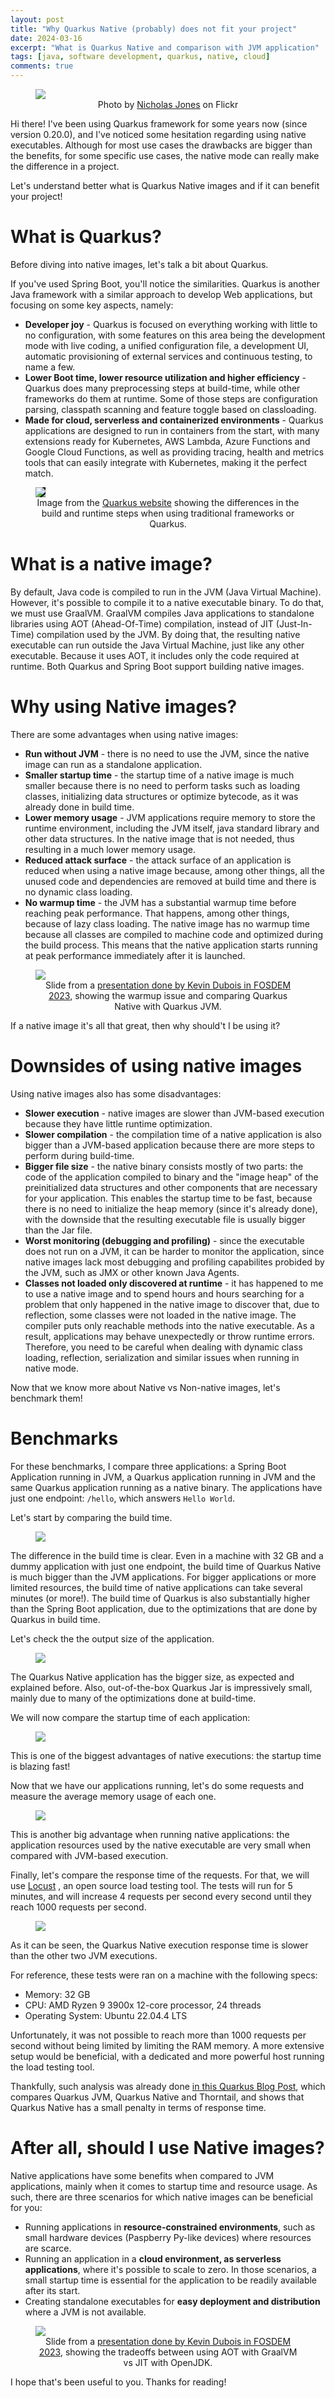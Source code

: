 ```yaml
---
layout: post
title: "Why Quarkus Native (probably) does not fit your project"
date: 2024-03-16
excerpt: "What is Quarkus Native and comparison with JVM application"
tags: [java, software development, quarkus, native, cloud]
comments: true
---
```


<figure>
    <a href="/assets/img/quarkus-native/space.jpg"><img src="/assets/img/quarkus-native/space.jpg"></a>
    <figcaption style="text-align: center">Photo by <a href="https://www.flickr.com/photos/nicholasjones/" target="_blank">Nicholas Jones</a> on Flickr</figcaption>
</figure>

Hi there! I've been using Quarkus framework for some years now (since version 0.20.0), and I've noticed some hesitation regarding using native executables. Although for most use cases the drawbacks are bigger than the benefits, for some specific use cases, the native mode can really make the difference in a project.

Let's understand better what is Quarkus Native images and if it can benefit your project!


# What is Quarkus?

Before diving into native images, let's talk a bit about Quarkus.

If you've used Spring Boot, you'll notice the similarities. Quarkus is another Java framework with a similar approach to develop Web applications, but focusing on some key aspects, namely:
- **Developer joy** - Quarkus is focused on everything working with little to no configuration, with some features on this area being the development mode with live coding, a unified configuration file, a development UI, automatic provisioning of external services and continuous testing, to name a few.
- **Lower Boot time, lower resource utilization and higher efficiency** - Quarkus does many preprocessing steps at build-time, while other frameworks do them at runtime. Some of those steps are configuration parsing, classpath scanning and feature toggle based on classloading.
- **Made for cloud, serverless and containerized environments** - Quarkus applications are designed to run in containers from the start, with many extensions ready for Kubernetes, AWS Lambda, Azure Functions and Google Cloud Functions, as well as providing tracing, health and metrics tools that can easily integrate with Kubernetes, making it the perfect match.

<figure>
    <a href="/assets/img/quarkus-native/build-time-principle.png"><img src="/assets/img/quarkus-native/build-time-principle.png" style="background-color:black;"></a>
    <figcaption style="text-align: center">Image from the <a href="https://quarkus.io/container-first" target="_blank">Quarkus website</a> showing the differences in the build and runtime steps when using traditional frameworks or Quarkus.</figcaption>
</figure>


# What is a native image?

By default, Java code is compiled to run in the JVM (Java Virtual Machine). However, it's possible to compile it to a native executable binary. To do that, we must use GraalVM. GraalVM compiles Java applications to standalone libraries using AOT (Ahead-Of-Time) compilation, instead of JIT (Just-In-Time) compilation used by the JVM. By doing that, the resulting native executable can run outside the Java Virtual Machine, just like any other executable. Because it uses AOT, it includes only the code required at runtime. Both Quarkus and Spring Boot support building native images.

# Why using Native images?

There are some advantages when using native images:
- **Run without JVM** - there is no need to use the JVM, since the native image can run as a standalone application.
- **Smaller startup time** - the startup time of a native image is much smaller because there is no need to perform tasks such as loading classes, initializing data structures or optimize bytecode, as it was already done in build time.
- **Lower memory usage** - JVM applications require memory to store the runtime environment, including the JVM itself, java standard library and other data structures. In the native image that is not needed, thus resulting in a much lower memory usage.
- **Reduced attack surface** - the attack surface of an application is reduced when using a native image because, among other things, all the unused code and dependencies are removed at build time and there is no dynamic class loading.
- **No warmup time** - the JVM has a substantial warmup time before reaching peak performance. That happens, among other things, because of lazy class loading. The native image has no warmup time because all classes are compiled to machine code and optimized during the build process. This means that the native application starts running at peak performance immediately after it is launched.


<figure>
    <a href="/assets/img/quarkus-native/warmup_issue.png"><img src="/assets/img/quarkus-native/warmup_issue.png"></a>
    <figcaption style="text-align: center">Slide from a <a href="https://youtu.be/zTG66zOL_rM?si=XRXpp9ZVm2iIAXL7&t=283" target="_blank">presentation done by Kevin Dubois in FOSDEM 2023</a>, showing the warmup issue and comparing Quarkus Native with Quarkus JVM.</figcaption>
</figure>


If a native image it's all that great, then why should't I be using it?


# Downsides of using native images

Using native images also has some disadvantages:
- **Slower execution** - native images are slower than JVM-based execution because they have little runtime optimization.
- **Slower compilation** - the compilation time of a native application is also bigger than a JVM-based application because there are more steps to perform during build-time.
- **Bigger file size** - the native binary consists mostly of two parts: the code of the application compiled to binary and the "image heap" of the preinitialized data structures and other components that are necessary for your application. This enables the startup time to be fast, because there is no need to initialize the heap memory (since it's already done), with the downside that the resulting executable file is usually bigger than the Jar file.
- **Worst monitoring (debugging and profiling)** - since the executable does not run on a JVM, it can be harder to monitor the application, since native images lack most debugging and profiling capabilites probided by the JVM, such as JMX or other known Java Agents.
- **Classes not loaded only discovered at runtime** - it has happened to me to use a native image and to spend hours and hours searching for a problem that only happened in the native image to discover that, due to reflection, some classes were not loaded in the native image. The compiler puts only reachable methods into the native executable. As a result, applications may behave unexpectedly or throw runtime errors. Therefore, you need to be careful when dealing with dynamic class loading, reflection, serialization and similar issues when running in native mode.


Now that we know more about Native vs Non-native images, let's benchmark them!


# Benchmarks

For these benchmarks, I compare three applications: a Spring Boot Application running in JVM, a Quarkus application running in JVM and the same Quarkus application running as a native binary.
The applications have just one endpoint: `/hello`, which answers `Hello World`.

Let's start by comparing the build time.

<figure>
    <a href="/assets/img/quarkus-native/Build Time.svg"><img src="/assets/img/quarkus-native/Build Time.svg"></a>
</figure>

The difference in the build time is clear. Even in a machine with 32 GB and a dummy application with just one endpoint, the build time of Quarkus Native is much bigger than the JVM applications. For bigger applications or more limited resources, the build time of native applications can take several minutes (or more!). The build time of Quarkus is also substantially higher than the Spring Boot application, due to the optimizations that are done by Quarkus in build time.

Let's check the the output size of the application.
<figure>
    <a href="/assets/img/quarkus-native/Application Size.svg"><img src="/assets/img/quarkus-native/Application Size.svg"></a>
</figure>

The Quarkus Native application has the bigger size, as expected and explained before. Also, out-of-the-box Quarkus Jar is impressively small, mainly due to many of the optimizations done at build-time.

We will now compare the startup time of each application:
<figure>
    <a href="/assets/img/quarkus-native/Startup Time.svg"><img src="/assets/img/quarkus-native/Startup Time.svg"></a>
</figure>

This is one of the biggest advantages of native executions: the startup time is blazing fast!

Now that we have our applications running, let's do some requests and measure the average memory usage of each one.
<figure>
    <a href="/assets/img/quarkus-native/Memory Usage.svg"><img src="/assets/img/quarkus-native/Memory Usage.svg"></a>
</figure>

This is another big advantage when running native applications: the application resources used by the native executable are very small when compared with JVM-based execution.

Finally, let's compare the response time of the requests. For that, we will use <a href="https://locust.io/" target="_blank">Locust</a> , an open source load testing tool. The tests will run for 5 minutes, and will increase 4 requests per second every second until they reach 1000 requests per second.
<figure>
    <a href="/assets/img/quarkus-native/Average Response Time.svg"><img src="/assets/img/quarkus-native/Average Response Time.svg"></a>
</figure>

As it can be seen, the Quarkus Native execution response time is slower than the other two JVM executions.

For reference, these tests were ran on a machine with the following specs:
- Memory: 32 GB
- CPU: AMD Ryzen 9 3900x 12-core processor, 24 threads
- Operating System: Ubuntu 22.04.4 LTS

Unfortunately, it was not possible to reach more than 1000 requests per second without being limited by limiting the RAM memory. A more extensive setup would be beneficial, with a dedicated and more powerful host running the load testing tool.

Thankfully, such analysis was already done <a href="https://quarkus.io/blog/runtime-performance/" target="_blank">in this Quarkus Blog Post</a>, which compares Quarkus JVM, Quarkus Native and Thorntail, and shows that Quarkus Native has a small penalty in terms of response time.


# After all, should I use Native images?

Native applications have some benefits when compared to JVM applications, mainly when it comes to startup time and resource usage. As such, there are three scenarios for which native images can be beneficial for you:
- Running applications in **resource-constrained environments**, such as small hardware devices (Paspberry Py-like devices) where resources are scarce.
- Running an application in a **cloud environment, as serverless applications**, where it's possible to scale to zero. In those scenarios, a small startup time is essential for the application to be readily available after its start.
- Creating standalone executables for **easy deployment and distribution** where a JVM is not available.

<figure>
    <a href="/assets/img/quarkus-native/AOTvsNative.png"><img src="/assets/img/quarkus-native/AOTvsNative.png"></a>
    <figcaption style="text-align: center">Slide from a <a href="https://youtu.be/zTG66zOL_rM?si=Ey3Za-Tk6xuugCBS&t=1069" target="_blank">presentation done by Kevin Dubois in FOSDEM 2023</a>, showing the tradeoffs between using AOT with GraalVM vs JIT with OpenJDK.</figcaption>
</figure>

I hope that's been useful to you. Thanks for reading!
